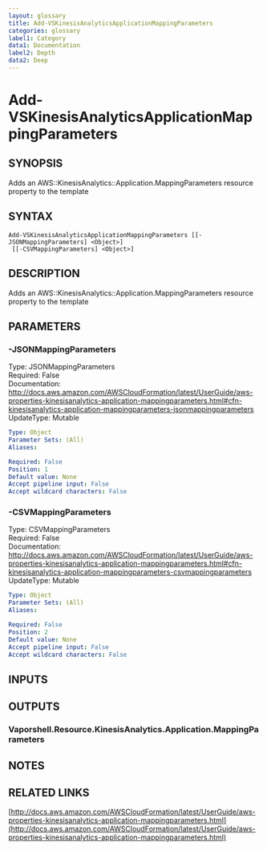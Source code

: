 ```yaml
---
layout: glossary
title: Add-VSKinesisAnalyticsApplicationMappingParameters
categories: glossary
label1: Category
data1: Documentation
label2: Depth
data2: Deep
---
```


# Add-VSKinesisAnalyticsApplicationMappingParameters

## SYNOPSIS
Adds an AWS::KinesisAnalytics::Application.MappingParameters resource property to the template

## SYNTAX

```
Add-VSKinesisAnalyticsApplicationMappingParameters [[-JSONMappingParameters] <Object>]
 [[-CSVMappingParameters] <Object>]
```

## DESCRIPTION
Adds an AWS::KinesisAnalytics::Application.MappingParameters resource property to the template

## PARAMETERS

### -JSONMappingParameters
Type: JSONMappingParameters    
Required: False    
Documentation: http://docs.aws.amazon.com/AWSCloudFormation/latest/UserGuide/aws-properties-kinesisanalytics-application-mappingparameters.html#cfn-kinesisanalytics-application-mappingparameters-jsonmappingparameters    
UpdateType: Mutable

```yaml
Type: Object
Parameter Sets: (All)
Aliases: 

Required: False
Position: 1
Default value: None
Accept pipeline input: False
Accept wildcard characters: False
```

### -CSVMappingParameters
Type: CSVMappingParameters    
Required: False    
Documentation: http://docs.aws.amazon.com/AWSCloudFormation/latest/UserGuide/aws-properties-kinesisanalytics-application-mappingparameters.html#cfn-kinesisanalytics-application-mappingparameters-csvmappingparameters    
UpdateType: Mutable

```yaml
Type: Object
Parameter Sets: (All)
Aliases: 

Required: False
Position: 2
Default value: None
Accept pipeline input: False
Accept wildcard characters: False
```

## INPUTS

## OUTPUTS

### Vaporshell.Resource.KinesisAnalytics.Application.MappingParameters

## NOTES

## RELATED LINKS

[http://docs.aws.amazon.com/AWSCloudFormation/latest/UserGuide/aws-properties-kinesisanalytics-application-mappingparameters.html](http://docs.aws.amazon.com/AWSCloudFormation/latest/UserGuide/aws-properties-kinesisanalytics-application-mappingparameters.html)


